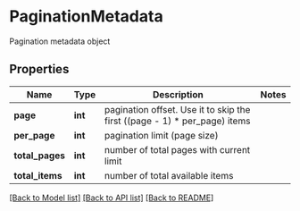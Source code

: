 # PaginationMetadata

Pagination metadata object

## Properties

| Name            | Type    | Description                                                                | Notes |
| --------------- | ------- | -------------------------------------------------------------------------- | ----- |
| **page**        | **int** | pagination offset. Use it to skip the first ((page - 1) \* per_page) items |
| **per_page**    | **int** | pagination limit (page size)                                               |
| **total_pages** | **int** | number of total pages with current limit                                   |
| **total_items** | **int** | number of total available items                                            |

[[Back to Model list]](../README.md#documentation-for-models) [[Back to API list]](../README.md#documentation-for-api-endpoints) [[Back to README]](../README.md)
